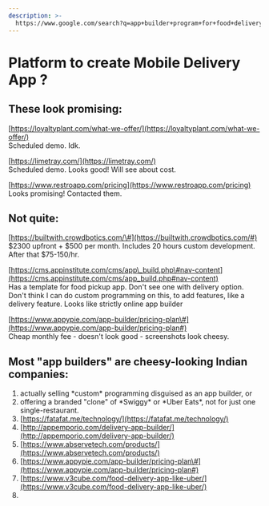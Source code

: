 ```yaml
---
description: >-
  https://www.google.com/search?q=app+builder+program+for+food+delivery&sxsrf=ALeKk01PCFKNF96VkRTM3JwS6M0LMRXlAA:1587168660418&ei=lEWaXpCXGdPb-wTZ8KHYCw&start=10&sa=N&ved=2ahUKEwiQsc-B2PDoAhXT7Z4KHVl4CL
---
```


# Platform to create Mobile Delivery App ?

## These look promising:

[https://loyaltyplant.com/what-we-offer/](https://loyaltyplant.com/what-we-offer/)  
Scheduled demo. Idk.

[https://limetray.com/](https://limetray.com/)  
Scheduled demo. Looks good! Will see about cost.

[https://www.restroapp.com/pricing](https://www.restroapp.com/pricing)  
Looks promising! Contacted them.

## Not quite:

[https://builtwith.crowdbotics.com/\#](https://builtwith.crowdbotics.com/#)  
$2300 upfront + $500 per month. Includes 20 hours custom development. After that $75-150/hr.

[https://cms.appinstitute.com/cms/app\_build.php\#nav-content](https://cms.appinstitute.com/cms/app_build.php#nav-content)  
Has a template for food pickup app. Don't see one with delivery option. Don't think I can do custom programming on this, to add features, like a delivery feature. Looks like strictly online app builder

[https://www.appypie.com/app-builder/pricing-plan\#](https://www.appypie.com/app-builder/pricing-plan#)  
Cheap monthly fee - doesn't look good - screenshots look cheesy.

## Most "app builders" are cheesy-looking Indian companies:

1. actually selling \*custom\* programming disguised as an app builder, or
2. offering a branded "clone" of \*Swiggy\* or \*Uber Eats\*, not for just one single-restaurant.
3. [https://fatafat.me/technology/](https://fatafat.me/technology/)
4. [http://appemporio.com/delivery-app-builder/](http://appemporio.com/delivery-app-builder/)
5. [https://www.abservetech.com/products/](https://www.abservetech.com/products/)
6. [https://www.appypie.com/app-builder/pricing-plan\#](https://www.appypie.com/app-builder/pricing-plan#)
7. [https://www.v3cube.com/food-delivery-app-like-uber/](https://www.v3cube.com/food-delivery-app-like-uber/)
8. 
